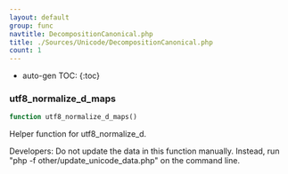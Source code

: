 ```yaml
---
layout: default
group: func
navtitle: DecompositionCanonical.php
title: ./Sources/Unicode/DecompositionCanonical.php
count: 1
---
```

* auto-gen TOC:
{:toc}
### utf8_normalize_d_maps

```php
function utf8_normalize_d_maps()
```
Helper function for utf8_normalize_d.

Developers: Do not update the data in this function manually. Instead,
run "php -f other/update_unicode_data.php" on the command line.

